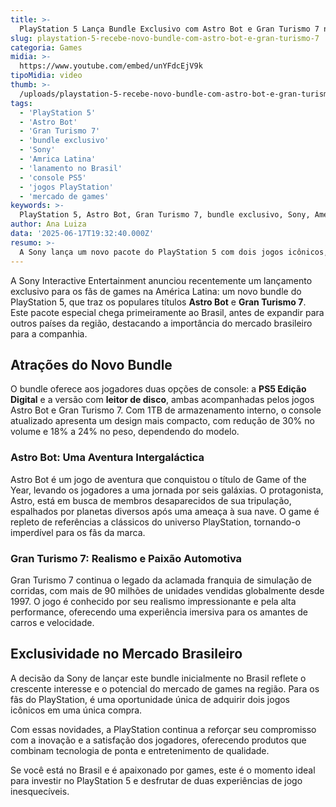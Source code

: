 ```yaml
---
title: >-
  PlayStation 5 Lança Bundle Exclusivo com Astro Bot e Gran Turismo 7 no Brasil
slug: playstation-5-recebe-novo-bundle-com-astro-bot-e-gran-turismo-7
categoria: Games
midia: >-
  https://www.youtube.com/embed/unYFdcEjV9k
tipoMidia: video
thumb: >-
  /uploads/playstation-5-recebe-novo-bundle-com-astro-bot-e-gran-turismo-7-preview.jpg
tags:
  - 'PlayStation 5'
  - 'Astro Bot'
  - 'Gran Turismo 7'
  - 'bundle exclusivo'
  - 'Sony'
  - 'Amrica Latina'
  - 'lanamento no Brasil'
  - 'console PS5'
  - 'jogos PlayStation'
  - 'mercado de games'
keywords: >-
  PlayStation 5, Astro Bot, Gran Turismo 7, bundle exclusivo, Sony, América Latina, lançamento no Brasil, console PS5, jogos PlayStation, mercado de games
author: Ana Luiza
data: '2025-06-17T19:32:40.000Z'
resumo: >-
  A Sony lança um novo pacote do PlayStation 5 com dois jogos icônicos, chegando primeiramente ao mercado brasileiro. Este bundle exclusivo para a América Latina promete conquistar os fãs do console.
---
```


A Sony Interactive Entertainment anunciou recentemente um lançamento exclusivo para os fãs de games na América Latina: um novo bundle do PlayStation 5, que traz os populares títulos **Astro Bot** e **Gran Turismo 7**. Este pacote especial chega primeiramente ao Brasil, antes de expandir para outros países da região, destacando a importância do mercado brasileiro para a companhia.

## Atrações do Novo Bundle

O bundle oferece aos jogadores duas opções de console: a **PS5 Edição Digital** e a versão com **leitor de disco**, ambas acompanhadas pelos jogos Astro Bot e Gran Turismo 7. Com 1TB de armazenamento interno, o console atualizado apresenta um design mais compacto, com redução de 30% no volume e 18% a 24% no peso, dependendo do modelo.

### Astro Bot: Uma Aventura Intergaláctica

Astro Bot é um jogo de aventura que conquistou o título de Game of the Year, levando os jogadores a uma jornada por seis galáxias. O protagonista, Astro, está em busca de membros desaparecidos de sua tripulação, espalhados por planetas diversos após uma ameaça à sua nave. O game é repleto de referências a clássicos do universo PlayStation, tornando-o imperdível para os fãs da marca.

### Gran Turismo 7: Realismo e Paixão Automotiva

Gran Turismo 7 continua o legado da aclamada franquia de simulação de corridas, com mais de 90 milhões de unidades vendidas globalmente desde 1997. O jogo é conhecido por seu realismo impressionante e pela alta performance, oferecendo uma experiência imersiva para os amantes de carros e velocidade.

## Exclusividade no Mercado Brasileiro

A decisão da Sony de lançar este bundle inicialmente no Brasil reflete o crescente interesse e o potencial do mercado de games na região. Para os fãs do PlayStation, é uma oportunidade única de adquirir dois jogos icônicos em uma única compra. 

Com essas novidades, a PlayStation continua a reforçar seu compromisso com a inovação e a satisfação dos jogadores, oferecendo produtos que combinam tecnologia de ponta e entretenimento de qualidade.

Se você está no Brasil e é apaixonado por games, este é o momento ideal para investir no PlayStation 5 e desfrutar de duas experiências de jogo inesquecíveis.